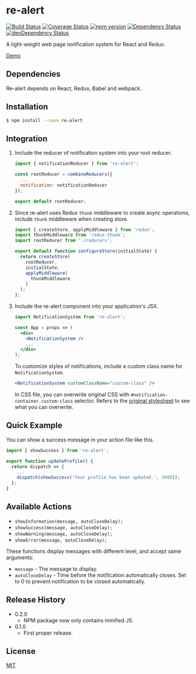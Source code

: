 # re-alert

[![Build Status](https://travis-ci.org/zesik/re-alert.svg?branch=master)](https://travis-ci.org/zesik/re-alert)
[![Coverage Status](https://coveralls.io/repos/github/zesik/re-alert/badge.svg?branch=master)](https://coveralls.io/github/zesik/re-alert?branch=master)
[![npm version](https://badge.fury.io/js/re-alert.svg)](https://badge.fury.io/js/re-alert)
[![Dependency Status](https://david-dm.org/zesik/re-alert.svg)](https://david-dm.org/zesik/re-alert)
[![devDependency Status](https://david-dm.org/zesik/re-alert/dev-status.svg)](https://david-dm.org/zesik/re-alert#info=devDependencies)

A light-weight web page notification system for React and Redux.

[Demo](https://zesik.com/re-alert/)

## Dependencies

Re-alert depends on React, Redux, Babel and webpack.

## Installation

```sh
$ npm install --save re-alert
```

## Integration

1. Include the reducer of notification system into your root reducer.

    ```js
    import { notificationReducer } from 're-alert';

    const rootReducer = combineReducers({
      ...
      notification: notificationReducer
    });

    export default rootReducer;
    ```

2. Since re-alert uses Redux `thunk` middleware to create async operations,
include `thunk` middleware when creating store.

    ```js
    import { createStore, applyMiddleware } from 'redux';
    import thunkMiddleware from 'redux-thunk';
    import rootReducer from './reducers';

    export default function configureStore(initialState) {
      return createStore(
        rootReducer,
        initialState,
        applyMiddleware(
          thunkMiddleware
        )
      );
    };
    ```

3. Include the re-alert component into your application's JSX.

    ```jsx
    import NotificationSystem from 're-alert';

    const App = props => (
      <div>
        <NotificationSystem />
        ...
      </div>
    );
    ```

    To customize styles of notifications, include a custom class name for `NotificationSystem`.

    ```jsx
    <NotificationSystem customClassName="custom-class" />
    ```

    In CSS file, you can overwrite original CSS with `#notification-container.custom-class` selector.
    Refers to the [original stylesheet](src/stylesheets/notifications.css) to see what you can overwrite.

## Quick Example

You can show a success message in your action file like this.

```javascript
import { showSuccess } from 're-alert';

export function updateProfile() {
  return dispatch => {
    ...
    dispatch(showSuccess('Your profile has been updated.', 5000));
  };
}
```

## Available Actions

* `showInformation(message, autoCloseDelay);`
* `showSuccess(message, autoCloseDelay);`
* `showWarning(message, autoCloseDelay);`
* `showError(message, autoCloseDelay);`

These functions display messages with different level, and accept same arguments:

* `message` - The message to display.
* `autoCloseDelay` - Time before the notification automatically closes.
  Set to 0 to prevent notification to be closed automatically.

## Release History

* 0.2.0
  * NPM package now only contains minified JS.
* 0.1.0
  * First proper release.

## License

[MIT](LICENSE)
